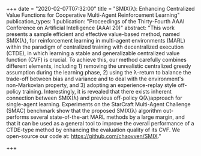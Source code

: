 +++
date = "2020-02-07T07:32:00"
title = "SMIX(λ): Enhancing Centralized Value Functions for Cooperative Multi-Agent Reinforcement Learning"
publication_types: 1
publication: "Proceedings of the Thirty-Fourth AAAI Conference on Artificial Intelligence (AAAI 20)"
abstract: "This work presents a sample efficient and effective value-based method, named SMIX(λ), for reinforcement learning in multi-agent environments (MARL) within the paradigm of centralized training with decentralized execution (CTDE), in which learning a stable and generalizable centralized value function (CVF) is crucial. To achieve this, our method carefully combines different elements, including 1) removing the unrealistic centralized greedy assumption during the learning phase, 2) using the λ-return to balance the trade-off between bias and variance and to deal with the environment's non-Markovian property, and 3) adopting an experience-replay style off-policy training. Interestingly, it is revealed that there exists inherent connection between SMIX(λ) and previous off-policy Q(λ)approach for single-agent learning. Experiments on the StarCraft Multi-Agent Challenge (SMAC) benchmark show that the proposed SMIX(λ) algorithm out-performs several state-of-the-art MARL methods by a large margin, and that it can be used as a general tool to improve the overall performance of a CTDE-type method by enhancing the evaluation quality of its CVF. We open-source our code at: https://github.com/chaovven/SMIX."

+++

